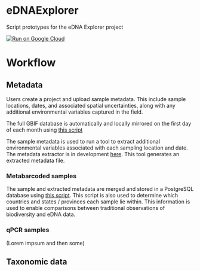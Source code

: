# eDNAExplorer
Script prototypes for the eDNA Explorer project

[![Run on Google Cloud](https://storage.googleapis.com/cloudrun/button.svg)](https://console.cloud.google.com/cloudshell/editor?shellonly=true&cloudshell_image=gcr.io/cloudrun/button&cloudshell_git_repo=https://github.com/maxogden/eDNAExplorer.git&revision=max/dockerize)

# Workflow
## Metadata
Users create a project and upload sample metadata.  This include sample locations, dates, and associated spatial uncertainties, along with any additional environmental variables captured in the field.

The full GBIF database is automatically and locally mirrored on the first day of each month using [this script](https://github.com/levisimons/eDNAExplorer/blob/main/GBIF_Pull.R)

The sample metadata is used to run a tool to extract additional environmental variables associated with each sampling location and date.  The metadata extractor is in development [here](https://github.com/MetadataExtractor).  This tool generates an extracted metadata file.

### Metabarcoded samples
The sample and extracted metadata are merged and stored in a PostgreSQL database using [this script](https://github.com/levisimons/eDNAExplorer/blob/main/eDNAExplorer_Metabarcoding_Metadata_Initializer.R).  This script is also used to determine which countries and states / provinces each sample lie within.  This information is used to enable comparisons between traditional observations of biodiversity and eDNA data.

### qPCR samples
(Lorem impsum and then some)

## Taxonomic data
